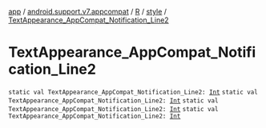 [app](../../../index.md) / [android.support.v7.appcompat](../../index.md) / [R](../index.md) / [style](index.md) / [TextAppearance_AppCompat_Notification_Line2](.)

# TextAppearance_AppCompat_Notification_Line2

`static val TextAppearance_AppCompat_Notification_Line2: `[`Int`](https://kotlinlang.org/api/latest/jvm/stdlib/kotlin/-int/index.html)
`static val TextAppearance_AppCompat_Notification_Line2: `[`Int`](https://kotlinlang.org/api/latest/jvm/stdlib/kotlin/-int/index.html)
`static val TextAppearance_AppCompat_Notification_Line2: `[`Int`](https://kotlinlang.org/api/latest/jvm/stdlib/kotlin/-int/index.html)
`static val TextAppearance_AppCompat_Notification_Line2: `[`Int`](https://kotlinlang.org/api/latest/jvm/stdlib/kotlin/-int/index.html)